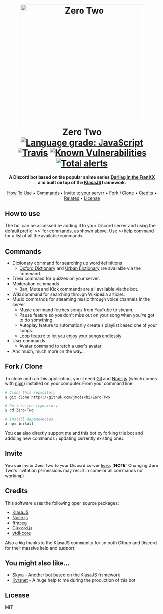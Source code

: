<h1 align="center">
  <br>
  <a>
    <img src="https://github.com/jmoisxhi/Zero-Two/blob/master/src/lib/assets/media/avatar.jpg" alt="Zero Two" width="400">
  </a>
  <br>
  Zero Two
  <br>

  <a href="https://lgtm.com/projects/g/jmoisxhi/Zero-Two/context:javascript">
    <img alt="Language grade: JavaScript" src="https://img.shields.io/lgtm/grade/javascript/g/jmoisxhi/Zero-Two.svg?logo=lgtm&logoWidth=18"/>
  </a>
  <a href="https://travis-ci.org/jmoisxhi/Zero-Two"><img src="https://travis-ci.org/jmoisxhi/Zero-Two.svg?branch=master" alt="Travis"></a>
  <a href="https://snyk.io//test/github/jmoisxhi/Zero-Two?targetFile=package.json">
    <img src="https://snyk.io//test/github/jmoisxhi/Zero-Two/badge.svg?targetFile=package.json" alt="Known Vulnerabilities" data-canonical-src="https://snyk.io//test/github/jmoisxhi/Zero-Two?targetFile=package.json" style="max-width:100%;">
  </a>
  <a href="https://lgtm.com/projects/g/jmoisxhi/Zero-Two/alerts/"><img alt="Total alerts" src="https://img.shields.io/lgtm/alerts/g/jmoisxhi/Zero-Two.svg?logo=lgtm&logoWidth=18"/></a>
  
</h1>

<h4 align="center">A Discord bot based on the popular anime series <a href="https://en.wikipedia.org/wiki/Darling_in_the_Franxx" target="_blank">Darling in the FranXX</a> and built on top of the <a href="https://github.com/dirigeants/klasa" target="_blank"> KlasaJS</a> framework.</h4>

<p align="center">
  <a href="#how-to-use">How To Use</a> •
  <a href="#commands">Commands</a> •
  <a href="#invite">Invite to your server</a> •
  <a href="#fork / clone">Fork / Clone</a> •
  <a href="#credits">Credits</a> •
  <a href="#you-might-also-like...">Related</a> •
  <a href="#license">License</a>
</p>

## How to use
The bot can be accessed by adding it to your Discord server and using the default prefix '>>' for commands, as shown above. Use >>help command for a list of all the available commands.

## Commands
* Dictionary command for searching up word definitions
  - [Oxford Dictionary](https://www.lexico.com/en) and [Urban Dictionary](https://www.urbandictionary.com/) are available via the command.
* Trivia command for quizzes on your server.
* Moderation commands
  - Ban, Mute and Kick commands are all available via the bot.
* Wiki command for searching through Wikipedia articles.
* Music commands for streaming music through voice channels in the server
  - Music command fetches songs from YouTube to stream.
  - Pause feature so you don't miss out on your song when you've got to do something.
  - Autoplay feature to automatically create a playlist based one of your songs.
  - Loop feature to let you enjoy your songs endlessly!
* User commands
  - Avatar command to fetch a user's avatar
* And much, much more on the way...

## Fork / Clone

To clone and run this application, you'll need [Git](https://git-scm.com) and [Node.js](https://nodejs.org/en/download/) (which comes with [npm](http://npmjs.com)) installed on your computer. From your command line:

```bash
# Clone this repository
$ git clone https://github.com/jmoisxhi/Zero-Two

# Go into the repository
$ cd Zero-Two

# Install dependencies
$ npm install
```

You can also directly support me and this bot by forking this bot and addding new commands / updating currently existing ones.


## Invite

You can invite Zero Two to your Discord server [here](https://discordapp.com/oauth2/authorize?client_id=536702606857469953&scope=bot&permissions=2146958847). (**NOTE:** Changing Zero Two's invitation permissions may result in some or all commands not working.)

## Credits

This software uses the following open source packages:

- [KlasaJS](https://klasa.js.org/#/)
- [Node.js](https://nodejs.org/)
- [ffmpeg](https://ffmpeg.org/)
- [Discord.js](https://discord.js.org/#/)
- [ytdl-core](https://www.npmjs.com/package/ytdl-core)

Also a big thanks to the KlasaJS community for on both Github and Discord for their massive help and support.

## You might also like...

- [Skyra](https://github.com/kyranet/Skyra) - Another bot based on the KlasaJS framework
- [Kyranet](https://github.com/kyranet) - A huge help to me during the production of this bot

## License

MIT

